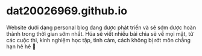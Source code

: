 # dat20026969.github.io
Website dưới dạng personal blog đang được phát triển và sẽ sớm được hoàn thành trong thời gian sớm nhất.
Húa sẽ viết nhiều bài chia sẻ về mọi mặt, từ các cuộc thi, kinh nghiệm học tập, tình cảm, cách không bị rớt môn chẳng hạn hê hê 🥊
